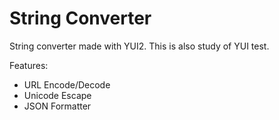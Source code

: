 String Converter
====

String converter made with YUI2. This is also study of YUI test.

Features:

- URL Encode/Decode
- Unicode Escape
- JSON Formatter

